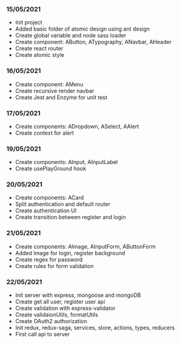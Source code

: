### 15/05/2021
- Init project
- Added basic folder of atomic design using ant design
- Create global variable and node sass loader
- Create component: AButton, ATypography, ANavbar, AHeader
- Create react router
- Create atomic style

### 16/05/2021
- Create component: AMenu
- Create recursive render navbar
- Create Jest and Enzyme for unit test

### 17/05/2021
- Create components: ADropdown, ASelect, AAlert
- Create context for alert

### 19/05/2021
- Create components: AInput, AInputLabel
- Create usePlayGround hook

### 20/05/2021
- Create components: ACard
- Split authentication and default router
- Create authentication UI
- Create transition between register and login

### 21/05/2021
- Create components: AImage, AInputForm, AButtonForm
- Added image for login, register background
- Create regex for password
- Create rules for form validation

### 22/05/2021
- Init server with express, mongoose and mongoDB
- Create get all user, register user api
- Create validation with express-validator
- Create validaionUtils, formatUtils
- Create OAuth2 authorization
- Init redux, redux-saga, services, store, actions, types, reducers
- First call api to server
